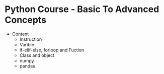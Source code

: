 # Python Course - Basic To Advanced Concepts

- Content
  - Instruction
  - Varible 
  - if-elif-else, forloop and Fuction
  - Class and object
  - numpy 
  - pandas
